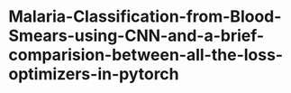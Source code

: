# Malaria-Classification-from-Blood-Smears-using-CNN-and-a-brief-comparision-between-all-the-loss-optimizers-in-pytorch
